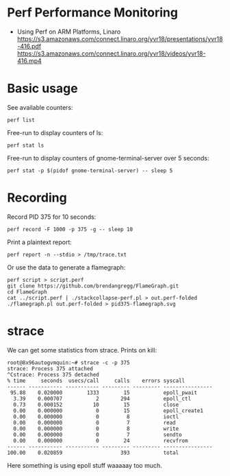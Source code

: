 # Perf Performance Monitoring
- Using Perf on ARM Platforms, Linaro
  https://s3.amazonaws.com/connect.linaro.org/yvr18/presentations/yvr18-416.pdf
  https://s3.amazonaws.com/connect.linaro.org/yvr18/videos/yvr18-416.mp4

# Basic usage
See available counters:

    perf list

Free-run to display counters of ls:

    perf stat ls

Free-run to display counters of gnome-terminal-server over 5 seconds:

    perf stat -p $(pidof gnome-terminal-server) -- sleep 5

# Recording
Record PID 375 for 10 seconds:

    perf record -F 1000 -p 375 -g -- sleep 10

Print a plaintext report:

    perf report -n --stdio > /tmp/trace.txt

Or use the data to generate a flamegraph:

    perf script > script.perf
    git clone https://github.com/brendangregg/FlameGraph.git
    cd FlameGraph
    cat ../script.perf | ./stackcollapse-perf.pl > out.perf-folded
    ./flamegraph.pl out.perf-folded > pid375-flamegraph.svg

# strace
We can get some statistics from strace. Prints on kill:

    root@8x96autogvmquin:~# strace -c -p 375
    strace: Process 375 attached
    ^Cstrace: Process 375 detached
    % time     seconds  usecs/call     calls    errors syscall
    ------ ----------- ----------- --------- --------- ----------------
     95.88    0.020000        1333        15           epoll_pwait
      3.39    0.000707           2       294           epoll_ctl
      0.73    0.000152          10        15           close
      0.00    0.000000           0        15           epoll_create1
      0.00    0.000000           0         8           ioctl
      0.00    0.000000           0         7           read
      0.00    0.000000           0         8           write
      0.00    0.000000           0         7           sendto
      0.00    0.000000           0        24           recvfrom
    ------ ----------- ----------- --------- --------- ----------------
    100.00    0.020859                   393           total

Here something is using epoll stuff waaaaay too much.
